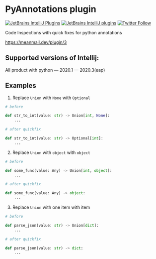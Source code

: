 # PyAnnotations plugin
[![JetBrains IntelliJ Plugins](https://img.shields.io/jetbrains/plugin/r/stars/12035?label=JetBrans%20Marketplace)](https://plugins.jetbrains.com/plugin/12035)
[![JetBrains IntelliJ plugins](https://img.shields.io/jetbrains/plugin/d/12035)](https://plugins.jetbrains.com/plugin/12035)
[![Twitter Follow](https://img.shields.io/twitter/follow/meanmaildev?style=plastic)](https://twitter.com/meanmaildev)

Code Inspections with quick fixes for python annotations

https://meanmail.dev/plugin/3

## Supported versions of Intellij:

All product with python — 2020.1 — 2020.3(eap)


## Examples

1. Replace `Union` with `None` with `Optional`

```python
# before

def str_to_int(value: str) -> Union[int, None]:
    ...

# after quickfix

def str_to_int(value: str) -> Optional[int]:
    ...
```

2. Replace `Union` with `object` with `object`

```python
# before

def some_func(value: Any) -> Union[int, object]:
    ...

# after quickfix

def some_func(value: Any) -> object:
    ...
```


3. Replace `Union` with one item with item

```python
# before

def parse_json(value: str) -> Union[dict]:
    ...

# after quickfix

def parse_json(value: str) -> dict:
    ...
```
